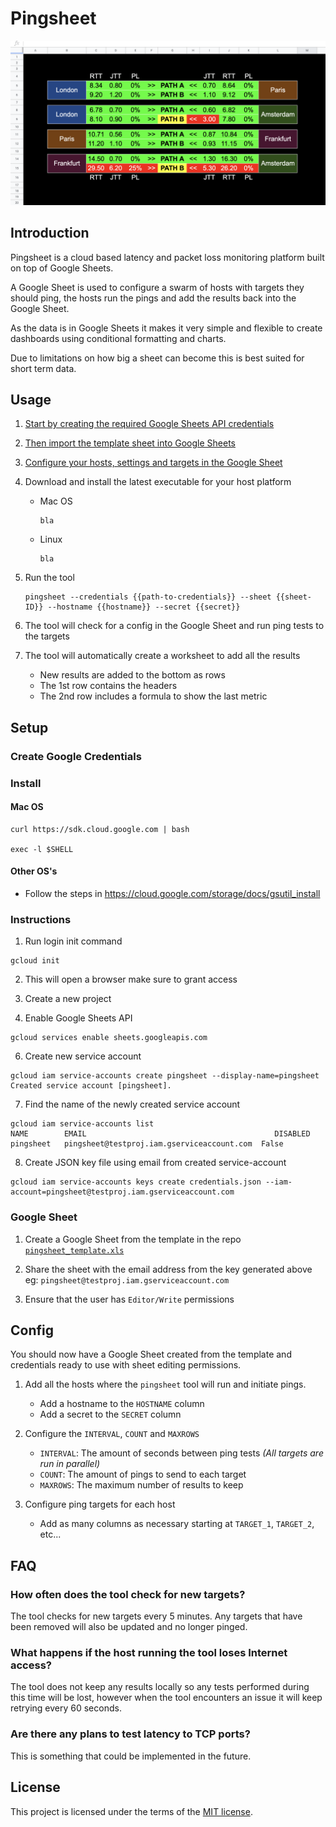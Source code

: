 # Pingsheet

![Pingsheet](images/pingsheet_screenshot.png)

## Introduction
Pingsheet is a cloud based latency and packet loss monitoring platform built on
top of Google Sheets.

A Google Sheet is used to configure a swarm of hosts with targets they should
ping, the hosts run the pings and add the results back into the Google Sheet.

As the data is in Google Sheets it makes it very simple and flexible to create
dashboards using conditional formatting and charts.

Due to limitations on how big a sheet can become this is best suited for short
term data.

## Usage

1. [Start by creating the required Google Sheets API credentials](#Create-Google-Credentials)
2. [Then import the template sheet into Google Sheets](#Google-Sheet)
3. [Configure your hosts, settings and targets in the Google Sheet](#Config)
4. Download and install the latest executable for your host platform
   * Mac OS
     ```
     bla
     ```
   * Linux
     ```
     bla
     ```
5. Run the tool
   ```
   pingsheet --credentials {{path-to-credentials}} --sheet {{sheet-ID}} --hostname {{hostname}} --secret {{secret}}
   ```
6. The tool will check for a config in the Google Sheet and run ping tests to the targets

7. The tool will automatically create a worksheet to add all the results
   * New results are added to the bottom as rows
   * The 1st row contains the headers
   * The 2nd row includes a formula to show the last metric

## Setup

### Create Google Credentials

### Install

#### Mac OS
```
curl https://sdk.cloud.google.com | bash

exec -l $SHELL
```

#### Other OS's
* Follow the steps in https://cloud.google.com/storage/docs/gsutil_install

### Instructions

1. Run login init command
```
gcloud init
```
2. This will open a browser make sure to grant access

4. Create a new project

5. Enable Google Sheets API
```
gcloud services enable sheets.googleapis.com
```

6. Create new service account
```
gcloud iam service-accounts create pingsheet --display-name=pingsheet
Created service account [pingsheet].
```

7. Find the name of the newly created service account
```
gcloud iam service-accounts list
NAME        EMAIL                                          DISABLED
pingsheet   pingsheet@testproj.iam.gserviceaccount.com  False
```

8. Create JSON key file using email from created service-account
```
gcloud iam service-accounts keys create credentials.json --iam-account=pingsheet@testproj.iam.gserviceaccount.com
```

### Google Sheet

1. Create a Google Sheet from the template in the repo [`pingsheet_template.xls`](linkhere)

2. Share the sheet with the email address from the key generated above
eg: `pingsheet@testproj.iam.gserviceaccount.com`

3. Ensure that the user has `Editor/Write` permissions

## Config

You should now have a Google Sheet created from the template and credentials
ready to use with sheet editing permissions.

1. Add all the hosts where the `pingsheet` tool will run and initiate pings.
   * Add a hostname to the `HOSTNAME` column
   * Add a secret to the `SECRET` column

2. Configure the `INTERVAL`, `COUNT` and `MAXROWS`
   * `INTERVAL`: The amount of seconds between ping tests *(All targets are run in parallel)*
   * `COUNT`: The amount of pings to send to each target
   * `MAXROWS`: The maximum number of results to keep

3. Configure ping targets for each host
   * Add as many columns as necessary starting at `TARGET_1`, `TARGET_2`, etc...

## FAQ

### How often does the tool check for new targets?
The tool checks for new targets every 5 minutes. Any targets that have been removed will also be updated and no longer pinged.

### What happens if the host running the tool loses Internet access?
The tool does not keep any results locally so any tests performed during this
time will be lost, however when the tool encounters an issue it will keep
retrying every 60 seconds.

### Are there any plans to test latency to TCP ports?
This is something that could be implemented in the future.

## License

This project is licensed under the terms of the
[MIT license](/LICENSE).